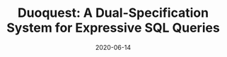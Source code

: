 ---
title: "Duoquest: A Dual-Specification System for Expressive SQL Queries"
collection: publications
permalink: /publication/2020-06-14-duoquest-sigmod
date: 2020-06-14
type: 'Research'
venue: 'SIGMOD 2020'
codeurl: 'https://github.com/umich-dbgroup/duoquest'
authors: '<strong>Christopher Baik</strong>, Zhongjun Jin, Michael Cafarella, and H. V. Jagadish'
---